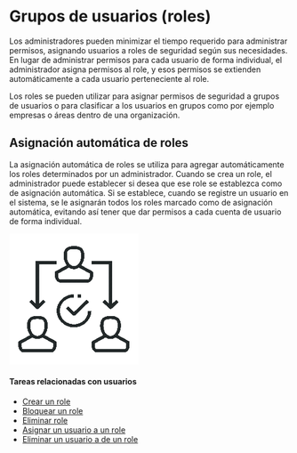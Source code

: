 # Grupos de usuarios (roles)

Los administradores pueden minimizar el tiempo requerido para administrar permisos, asignando usuarios a roles de seguridad según sus necesidades. En lugar de administrar permisos para cada usuario de forma individual, el administrador asigna permisos al role, y esos permisos se extienden automáticamente a cada usuario perteneciente al role.

Los roles se pueden utilizar para asignar permisos de seguridad a grupos de usuarios o para clasificar a los usuarios en grupos como por ejemplo empresas o áreas dentro de una organización.

## Asignación automática de roles

La asignación automática de roles se utiliza para agregar automáticamente los roles determinados por un administrador. Cuando se crea un role, el administrador puede establecer si desea que ese role se establezca como de asignación automática. Si se establece, cuando se registre un usuario en el sistema, se le asignarán todos los roles marcado como de asignación automática, evitando así tener que dar permisos a cada cuenta de usuario de forma individual.

![Asignación automática de roles](../images/autoassignment-role-icon.png "Asignación automática de roles")


#### Tareas relacionadas con usuarios

- [Crear un role](#)
- [Bloquear un role](#)
- [Eliminar role](#)
- [Asignar un usuario a un role](#)
- [Eliminar un usuario a de un role](#)
